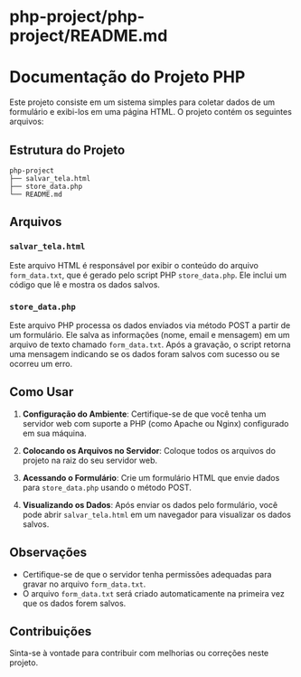 # php-project/php-project/README.md

# Documentação do Projeto PHP

Este projeto consiste em um sistema simples para coletar dados de um formulário e exibi-los em uma página HTML. O projeto contém os seguintes arquivos:

## Estrutura do Projeto

```
php-project
├── salvar_tela.html
├── store_data.php
└── README.md
```

## Arquivos

### `salvar_tela.html`

Este arquivo HTML é responsável por exibir o conteúdo do arquivo `form_data.txt`, que é gerado pelo script PHP `store_data.php`. Ele inclui um código que lê e mostra os dados salvos.

### `store_data.php`

Este arquivo PHP processa os dados enviados via método POST a partir de um formulário. Ele salva as informações (nome, email e mensagem) em um arquivo de texto chamado `form_data.txt`. Após a gravação, o script retorna uma mensagem indicando se os dados foram salvos com sucesso ou se ocorreu um erro.

## Como Usar

1. **Configuração do Ambiente**: Certifique-se de que você tenha um servidor web com suporte a PHP (como Apache ou Nginx) configurado em sua máquina.

2. **Colocando os Arquivos no Servidor**: Coloque todos os arquivos do projeto na raiz do seu servidor web.

3. **Acessando o Formulário**: Crie um formulário HTML que envie dados para `store_data.php` usando o método POST.

4. **Visualizando os Dados**: Após enviar os dados pelo formulário, você pode abrir `salvar_tela.html` em um navegador para visualizar os dados salvos.

## Observações

- Certifique-se de que o servidor tenha permissões adequadas para gravar no arquivo `form_data.txt`.
- O arquivo `form_data.txt` será criado automaticamente na primeira vez que os dados forem salvos.

## Contribuições

Sinta-se à vontade para contribuir com melhorias ou correções neste projeto.